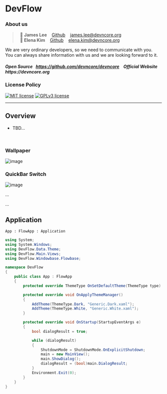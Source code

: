 # DevFlow
### About us

> &nbsp; :adult: __James Lee__ &nbsp;&nbsp; [Github](https://github.com/devncore-james) &nbsp;&nbsp; james.lee@devncore.org  
> &nbsp; :woman: __Elena Kim__ &nbsp;&nbsp; [Github](https://github.com/devncore-elena) &nbsp;&nbsp; elena.kim@devncore.org

We are very ordinary developers, so we need to communicate with you.   
You can always share information with us and we are looking forward to it.  

##### _Open Source &nbsp; https://github.com/devncore/devncore   &nbsp;&nbsp;   Official Website &nbsp; https://devncore.org_ 

### License Policy
[![MIT license](https://img.shields.io/badge/License-MIT-blue.svg)](https://lbesson.mit-license.org/)
[![GPLv3 license](https://img.shields.io/badge/License-GPLv3-blue.svg)](http://perso.crans.org/besson/LICENSE.html)


***
## Overview
- TBD...

<br />

### Wallpaper

![image](https://user-images.githubusercontent.com/52397976/115972634-8deb2580-a58a-11eb-849d-bffbe4375fb9.png)

### QuickBar Switch

![image](https://user-images.githubusercontent.com/52397976/115972804-8f691d80-a58b-11eb-8627-47416f0a9318.png)

...

...


## Application
```
App : FlowApp : Application
```

```csharp
using System;
using System.Windows;
using DevFlow.Data.Theme;
using DevFlow.Main.Views;
using DevFlow.Windowbase.Flowbase;

namespace DevFlow
{
    public class App : FlowApp
    {
        protected override ThemeType OnSetDefaultTheme(ThemeType type) => ThemeType.Dark;

        protected override void OnApplyThemeManager()
        {
            AddTheme(ThemeType.Dark, "Generic.Dark.xaml");
            AddTheme(ThemeType.White, "Generic.White.xaml");
        }

        protected override void OnStartup(StartupEventArgs e)
        {
            bool dialogResult = true;

            while (dialogResult)
            {
                ShutdownMode = ShutdownMode.OnExplicitShutdown;
                main = new MainView();
                main.ShowDialog();
                dialogResult = (bool)main.DialogResult;
            }
            Environment.Exit(0);
        }
    }
}
```
